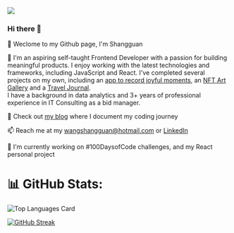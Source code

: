 ![](https://komarev.com/ghpvc/?username=shangguanwang)
### Hi there 👋
🌱 Weclome to my Github page, I'm Shangguan
<br>

👀 I'm an aspiring self-taught Frontend Developer with a passion for building meaningful products. I enjoy working with the latest technologies and frameworks, including JavaScript and React. I've completed several projects on my own, including an <a href="https://github.com/shangguanwang/little-joy-firebase">app to record joyful moments</a>, an <a href="https://github.com/shangguanwang/NFT-Gallery" target="_blank">NFT Art Gallery</a> and a <a href="https://github.com/shangguanwang/travel-journal" target="_blank">Travel Journal</a>. <br>
I have a background in data analytics and 3+ years of professional experience in IT Consulting as a bid manager.
<br>

📝 Check out <a href="https://dev.to/shangguanwang" target="_blank">my blog</a> where I document my coding journey
<br>

📫 Reach me at my wangshangguan@hotmail.com or <a href="https://www.linkedin.com/in/shangguan-wang/">LinkedIn</a>
<br>

💪 I'm currently working on #100DaysofCode challenges, and my React personal project

# 📊 GitHub Stats:
![Top Languages Card](https://github-readme-stats.vercel.app/api/top-langs/?username=shangguanwang&theme=vue&hide_border=false&include_all_commits=false&count_private=false&layout=compact)

[![GitHub Streak](https://github-readme-streak-stats.herokuapp.com?user=shangguanwang&theme=graywhite)](https://git.io/streak-stats)

<!--
**shangguanwang/shangguanwang** is a ✨ _special_ ✨ repository because its `README.md` (this file) appears on your GitHub profile.
-->
